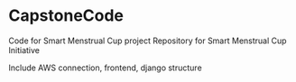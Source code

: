 # CapstoneCode
Code for Smart Menstrual Cup project
Repository for Smart Menstrual Cup Initiative

Include AWS connection, frontend, django structure
